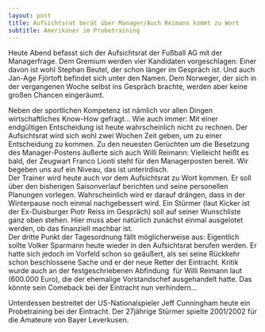 ```yaml
---
layout: post
title: Aufsichtsrat berät über Manager/Auch Reimann kommt zu Wort
subtitle: Amerikaner im Probetraining
---
```


Heute Abend befasst sich der Aufsichtsrat der Fußball AG mit der Managerfrage. Dem Gremium werden vier Kandidaten vorgeschlagen: Einer davon ist wohl Stephan Beutel, der schon länger im Gespräch ist. Und auch Jan-Age Fjörtoft befindet sich unter den Namen. Dem Norweger, der sich in der vergangenen Woche selbst ins Gespräch brachte, werden aber keine großen Chancen eingeräumt. 

Neben der sportlichen Kompetenz ist nämlich vor allen Dingen wirtschaftliches Know-How gefragt... Wie auch immer: Mit einer endgültigen Entscheidung ist heute wahrscheinlich nicht zu rechnen. Der Aufsichtsrat wird sich wohl zwei Wochen Zeit geben, um zu einer Entscheidung zu kommen. Zu den neuesten Gerüchten um die Besetzung des Manager-Postens äußerte sich auch Willi Reimann: Vielleicht heißt es bald, der Zeugwart Franco Lionti steht für den Managerposten bereit. Wir begeben uns auf ein Niveau, das ist unterirdisch.  
Der Trainer wird heute auch vor dem Aufsichtsrat zu Wort kommen. Er soll über den bisherigen Saisonverlauf berichten und seine personellen Planungen vorlegen. Wahrscheinlich wird er darauf drängen, dass in der Winterpause noch einmal nachgebessert wird. Ein Stürmer (laut Kicker ist der Ex-Duisburger Piotr Reiss im Gespräch) soll auf seiner Wunschliste ganz oben stehen. Hier muss aber natürlich zunächst einmal ausgelotet werden, ob das finanziell machbar ist.  
Der dritte Punkt der Tagesordnung fällt möglicherweise aus: Eigentlich sollte Volker Sparmann heute wieder in den Aufsichtsrat berufen werden. Er hatte sich jedoch im Vorfeld schon so geäußert, als sei seine Rückkehr schon beschlossene Sache und er der neue Retter der Eintracht. Kritik wurde auch an der festgeschriebenen Abfindung  für Willi Reimann laut (600.000 Euro), die der ehemalige Vorstandschef ausgehandelt hatte. Das könnte sein Comeback bei der Eintracht nun verhindern...  
  
Unterdessen bestreitet der US-Nationalspieler Jeff Cunningham heute ein Probetraining bei der Eintracht. Der 27jährige Stürmer spielte 2001/2002 für die Amateure von Bayer Leverkusen.

